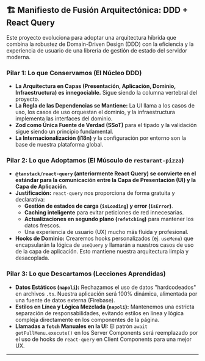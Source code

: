 ## 🏗️ Manifiesto de Fusión Arquitectónica: DDD + React Query

Este proyecto evoluciona para adoptar una arquitectura híbrida que combina la robustez de Domain-Driven Design (DDD) con la eficiencia y la experiencia de usuario de una librería de gestión de estado del servidor moderna.

### Pilar 1: Lo que Conservamos (El Núcleo DDD)

-   **La Arquitectura en Capas (Presentación, Aplicación, Dominio, Infraestructura) es innegociable.** Sigue siendo la columna vertebral del proyecto.
-   **La Regla de las Dependencias se Mantiene:** La UI llama a los casos de uso, los casos de uso orquestan el dominio, y la infraestructura implementa las interfaces del dominio.
-   **Zod como Única Fuente de Verdad (SSoT)** para el tipado y la validación sigue siendo un principio fundamental.
-   **La Internacionalización (i18n)** y la configuración por entorno son la base de nuestra plataforma global.

### Pilar 2: Lo que Adoptamos (El Músculo de `resturant-pizza`)

-   **`@tanstack/react-query` (anteriormente React Query) se convierte en el estándar para la comunicación entre la Capa de Presentación (UI) y la Capa de Aplicación.**
-   **Justificación:** `react-query` nos proporciona de forma gratuita y declarativa:
    -   **Gestión de estados de carga (`isLoading`) y error (`isError`)**.
    -   **Caching inteligente** para evitar peticiones de red innecesarias.
    -   **Actualizaciones en segundo plano (`refetching`)** para mantener los datos frescos.
    -   Una experiencia de usuario (UX) mucho más fluida y profesional.
-   **Hooks de Dominio:** Crearemos hooks personalizados (ej. `useMenu`) que encapsularán la lógica de `useQuery` y llamarán a nuestros casos de uso de la capa de aplicación. Esto mantiene nuestra arquitectura limpia y desacoplada.

### Pilar 3: Lo que Descartamos (Lecciones Aprendidas)

-   **Datos Estáticos (`napoli`):** Rechazamos el uso de datos "hardcodeados" en archivos `.ts`. Nuestra aplicación será 100% dinámica, alimentada por una fuente de datos externa (Firebase).
-   **Estilos en Línea y Lógica Mezclada (`napoli`):** Mantenemos una estricta separación de responsabilidades, evitando estilos en línea y lógica compleja directamente en los componentes de la página.
-   **Llamadas a `fetch` Manuales en la UI:** El patrón `await getFullMenu.execute()` en los Server Components será reemplazado por el uso de hooks de `react-query` en Client Components para una mejor UX.

---


